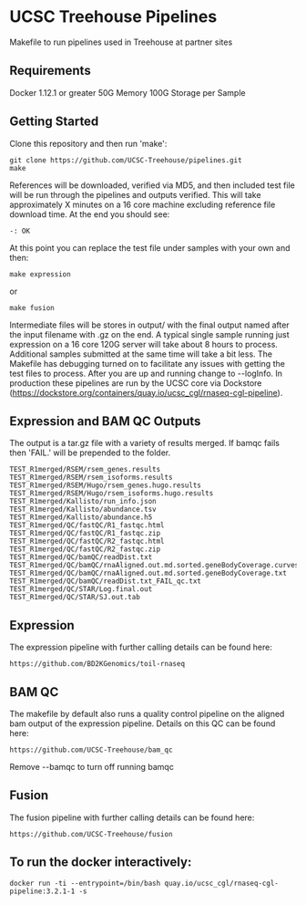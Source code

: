 # UCSC Treehouse Pipelines

Makefile to run pipelines used in Treehouse at partner sites

## Requirements

Docker 1.12.1 or greater
50G Memory
100G Storage per Sample

## Getting Started

Clone this repository and then run 'make':

    git clone https://github.com/UCSC-Treehouse/pipelines.git
    make

References will be downloaded, verified via MD5, and then included test file will be run through the pipelines and outputs verified. This will take approximately X minutes on a 16 core machine excluding reference file download time. At the end you should see:

    -: OK

At this point you can replace the test file under samples with your own and then:

    make expression

or

    make fusion

Intermediate files will be stores in output/ with the final output named after the input filename with
.gz on the end.  A typical single sample running just expression on a 16 core 120G server will take
about 8 hours to process. Additional samples submitted at the same time will take a bit less. The
Makefile has debugging turned on to facilitate any issues with getting the test files to process.
After you are up and running change to --logInfo. In production these pipelines are run by the UCSC
core via Dockstore (https://dockstore.org/containers/quay.io/ucsc_cgl/rnaseq-cgl-pipeline).

## Expression and BAM QC Outputs

The output is a tar.gz file with a variety of results merged. If bamqc fails then 'FAIL.' will be
prepended to the folder.

    TEST_R1merged/RSEM/rsem_genes.results
    TEST_R1merged/RSEM/rsem_isoforms.results
    TEST_R1merged/RSEM/Hugo/rsem_genes.hugo.results
    TEST_R1merged/RSEM/Hugo/rsem_isoforms.hugo.results
    TEST_R1merged/Kallisto/run_info.json
    TEST_R1merged/Kallisto/abundance.tsv
    TEST_R1merged/Kallisto/abundance.h5
    TEST_R1merged/QC/fastQC/R1_fastqc.html
    TEST_R1merged/QC/fastQC/R1_fastqc.zip
    TEST_R1merged/QC/fastQC/R2_fastqc.html
    TEST_R1merged/QC/fastQC/R2_fastqc.zip
    TEST_R1merged/QC/bamQC/readDist.txt
    TEST_R1merged/QC/bamQC/rnaAligned.out.md.sorted.geneBodyCoverage.curves.pdf
    TEST_R1merged/QC/bamQC/rnaAligned.out.md.sorted.geneBodyCoverage.txt
    TEST_R1merged/QC/bamQC/readDist.txt_FAIL_qc.txt
    TEST_R1merged/QC/STAR/Log.final.out
    TEST_R1merged/QC/STAR/SJ.out.tab

## Expression

The expression pipeline with further calling details can be found here:

    https://github.com/BD2KGenomics/toil-rnaseq

## BAM QC

The makefile by default also runs a quality control pipeline on the aligned bam output of the
expression pipeline. Details on this QC can be found here:

    https://github.com/UCSC-Treehouse/bam_qc

Remove --bamqc to turn off running bamqc

## Fusion

The fusion pipeline with further calling details can be found here:

    https://github.com/UCSC-Treehouse/fusion

## To run the docker interactively:

    docker run -ti --entrypoint=/bin/bash quay.io/ucsc_cgl/rnaseq-cgl-pipeline:3.2.1-1 -s
